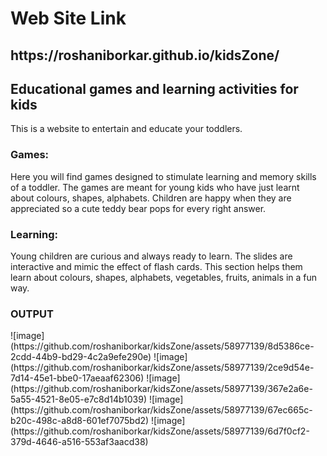 <h1> Web Site Link</h1> <h2>https://roshaniborkar.github.io/kidsZone/ </h2>
<h2>Educational games and learning activities for kids</h2>
This is a website to entertain and educate your toddlers.

<h3>Games:</h3> Here you will find games designed to stimulate learning and memory skills of a toddler. The games are meant for young kids who have just learnt about colours, shapes, alphabets. Children are happy when they are appreciated so a cute teddy bear pops for every right answer.

<h3>Learning:</h3> Young children are curious and always ready to learn. The slides are interactive and mimic the effect of flash cards. This section helps them learn about colours, shapes, alphabets, vegetables, fruits, animals in a fun way.

<h3>OUTPUT</h3>
![image](https://github.com/roshaniborkar/kidsZone/assets/58977139/8d5386ce-2cdd-44b9-bd29-4c2a9efe290e)
![image](https://github.com/roshaniborkar/kidsZone/assets/58977139/2ce9d54e-7d14-45e1-bbe0-17aeaaf62306)
![image](https://github.com/roshaniborkar/kidsZone/assets/58977139/367e2a6e-5a55-4521-8e05-e7c8d14b1039)
![image](https://github.com/roshaniborkar/kidsZone/assets/58977139/67ec665c-b20c-498c-a8d8-601ef7075bd2)
![image](https://github.com/roshaniborkar/kidsZone/assets/58977139/6d7f0cf2-379d-4646-a516-553af3aacd38)
